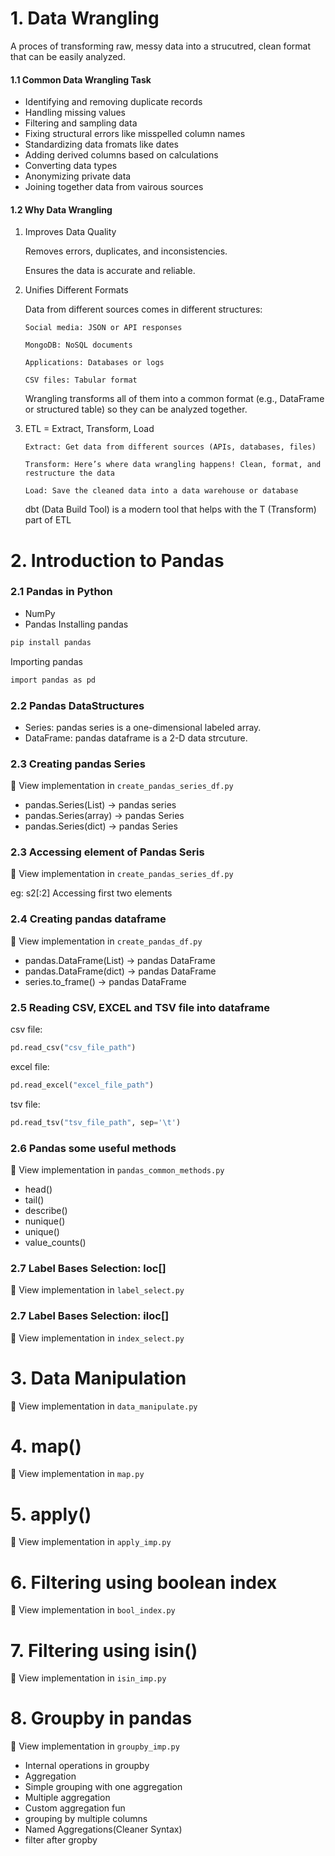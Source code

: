 # 1. Data Wrangling

A proces of transforming raw, messy data into a strucutred, clean format that can be easily analyzed.

#### 1.1 Common Data Wrangling Task
* Identifying and removing duplicate records
* Handling missing values
* Filtering and sampling data
* Fixing structural errors like misspelled column names
* Standardizing data fromats like dates
* Adding derived columns based on calculations
* Converting data types
* Anonymizing private data
* Joining together data from vairous sources

#### 1.2 Why Data Wrangling
1. Improves Data Quality

    Removes errors, duplicates, and inconsistencies.

    Ensures the data is accurate and reliable.

2.  Unifies Different Formats

    Data from different sources comes in different structures:

        Social media: JSON or API responses

        MongoDB: NoSQL documents

        Applications: Databases or logs

        CSV files: Tabular format

    Wrangling transforms all of them into a common format (e.g., DataFrame or structured table) so they can be analyzed together.

3.  ETL = Extract, Transform, Load

        Extract: Get data from different sources (APIs, databases, files)

        Transform: Here’s where data wrangling happens! Clean, format, and restructure the data

        Load: Save the cleaned data into a data warehouse or database

    dbt (Data Build Tool) is a modern tool that helps with the T (Transform) part of ETL

# 2. Introduction to Pandas

### 2.1 Pandas in Python
* NumPy
* Pandas
Installing pandas
```bash
pip install pandas
```
Importing pandas
```bash
import pandas as pd
```

### 2.2 Pandas DataStructures
* Series: pandas series is a one-dimensional labeled array.
* DataFrame: pandas dataframe is a 2-D data strcuture.

###  2.3 Creating pandas Series 
📂 View implementation in `create_pandas_series_df.py`

* pandas.Series(List) -> pandas series
* pandas.Series(array) -> pandas Series
* pandas.Series(dict) -> pandas Series

### 2.3 Accessing element of Pandas Seris
📂 View implementation in `create_pandas_series_df.py`

eg:
   s2[:2]
Accessing first two elements

###  2.4 Creating pandas dataframe 
📂 View implementation in `create_pandas_df.py`

* pandas.DataFrame(List) -> pandas DataFrame
* pandas.DataFrame(dict) -> pandas DataFrame
* series.to_frame() -> pandas DataFrame

### 2.5 Reading CSV, EXCEL and TSV file into dataframe
csv file:
```python
pd.read_csv("csv_file_path")
```
excel file:
```python
pd.read_excel("excel_file_path")
```
tsv file:
```python
pd.read_tsv("tsv_file_path", sep='\t')
```

### 2.6 Pandas some useful methods
📂 View implementation in `pandas_common_methods.py`

* head()
* tail()
* describe()
* nunique()
* unique()
* value_counts()

### 2.7 Label Bases Selection: loc[]
📂 View implementation in `label_select.py`

### 2.7 Label Bases Selection: iloc[]
📂 View implementation in `index_select.py`

# 3. Data Manipulation
📂 View implementation in `data_manipulate.py`

# 4. map()
📂 View implementation in `map.py`

# 5. apply()
📂 View implementation in `apply_imp.py`

# 6. Filtering using boolean index
📂 View implementation in `bool_index.py`

# 7. Filtering using isin()
📂 View implementation in `isin_imp.py`

# 8. Groupby in pandas
📂 View implementation in `groupby_imp.py`
* Internal operations in groupby
* Aggregation
* Simple grouping with one aggregation
* Multiple aggregation
* Custom aggregation fun
* grouping by multiple columns
* Named Aggregations(Cleaner Syntax)
* filter after gropby